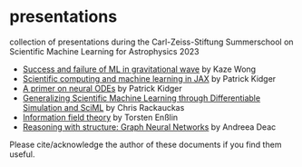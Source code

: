 # presentations
collection of presentations during the Carl-Zeiss-Stiftung Summerschool on Scientific Machine Learning for Astrophysics 2023 

* [Success and failure of ML in gravitational wave](https://kazewong.github.io/MyUnhingedPresnetations/slides/czs2023/top.html) by Kaze Wong
* [Scientific computing and machine learning in JAX](Kidger_Scientific_computing_and_machine_learning_in_JAX.pdf) by Patrick Kidger
* [A primer on neural ODEs](Kidger_primer_on_neural_odes.pdf) by Patrick Kidger
* [Generalizing Scientific Machine Learning through Differentiable Simulation and SciML](Rackauckas_Generalizing_Scientific_Machine_Learning_through%20Differentiable_Simulation_SciML.pdf) by Chris Rackauckas
* [Information field theory](https://czssummerscho-1zn2726.slack.com/files/U05G80KCBC6/F05NLADAML1/ift_nifty.pdf) by Torsten Enßlin
* [Reasoning with structure: Graph Neural Networks](Deac_graph_neural_networks.pdf) by Andreea Deac


Please cite/acknowledge the author of these documents if you find them useful.
